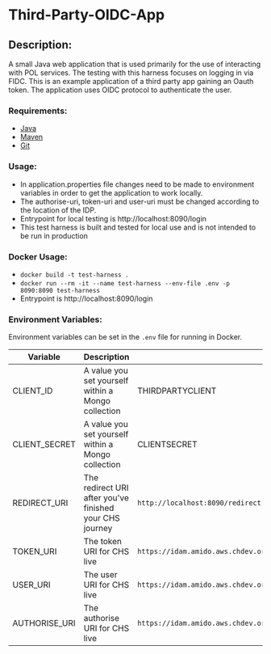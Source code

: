 # Third-Party-OIDC-App

## Description:
A small Java web application that is used primarily for the use of interacting with POL services. The testing with this harness focuses on logging in via FIDC.
This is an example application of a third party app gaining an Oauth token.
The application uses OIDC protocol to authenticate the user.

### Requirements:
- [Java](https://www.oracle.com/java/technologies/javase-jdk11-downloads.html)
- [Maven](https://maven.apache.org/download.cgi)
- [Git](https://git-scm.com/downloads)

### Usage:
* In application.properties file changes need to be made to environment variables in order to get the application to work locally.
* The authorise-uri, token-uri and user-uri must be changed according to the location of the IDP.
* Entrypoint for local testing is http://localhost:8090/login
* This test harness is built and tested for local use and is not intended to be run in production

### Docker Usage:
* `docker build -t test-harness .`
* `docker run --rm -it --name test-harness --env-file .env -p 8090:8090 test-harness`
* Entrypoint is http://localhost:8090/login

### Environment Variables:

Environment variables can be set in the `.env` file for running in Docker.

| Variable      | Description                                             | Example                                                                                |
| ------------- | ------------------------------------------------------- | -------------------------------------------------------------------------------------- |
| CLIENT_ID     | A value you set yourself within a Mongo collection      | THIRDPARTYCLIENT                                                                       |
| CLIENT_SECRET | A value you set yourself within a Mongo collection      | CLIENTSECRET                                                                           |
| REDIRECT_URI  | The redirect URI after you've finished your CHS journey | `http://localhost:8090/redirect`                                                       |
| TOKEN_URI     | The token URI for CHS live                              | `https://idam.amido.aws.chdev.org:443/am/oauth2/realms/root/realms/alpha/access_token` |
| USER_URI      | The user URI for CHS live                               | `https://idam.amido.aws.chdev.org:443/am/oauth2/realms/root/realms/alpha/userinfo`     |
| AUTHORISE_URI | The authorise URI for CHS live                          | `https://idam.amido.aws.chdev.org:443/am/oauth2/realms/root/realms/alpha/authorize`    |
